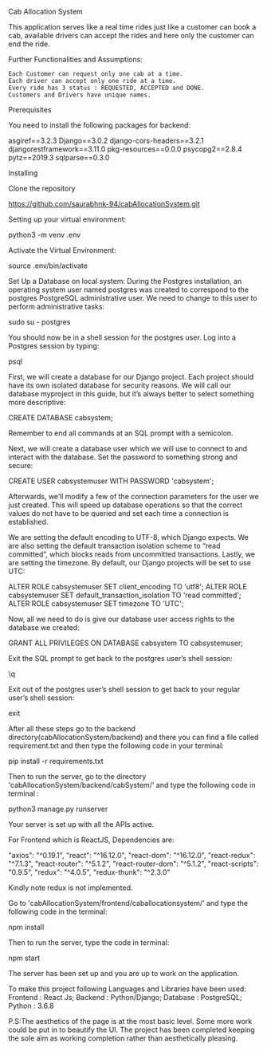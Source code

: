Cab Allocation System

This application serves like a real time rides just like a customer can book a cab, available drivers can accept the rides and here only the customer can end the ride.

Further Functionalities and Assumptions:

    Each Customer can request only one cab at a time.
    Each driver can accept only one ride at a time.
    Every ride has 3 status : REQUESTED, ACCEPTED and DONE.
    Customers and Drivers have unique names.

Prerequisites

You need to install the following packages for backend:

asgiref==3.2.3
Django==3.0.2
django-cors-headers==3.2.1
djangorestframework==3.11.0
pkg-resources==0.0.0
psycopg2==2.8.4
pytz==2019.3
sqlparse==0.3.0

Installing

Clone the repository

https://github.com/saurabhnk-94/cabAllocationSystem.git

Setting up your virtual environment:

python3 -m venv .env

Activate the Virtual Environment:

source .env/bin/activate

Set Up a Database on local system: During the Postgres installation, an operating system user named postgres was created to correspond to the postgres PostgreSQL administrative user. We need to change to this user to perform administrative tasks:

sudo su - postgres

You should now be in a shell session for the postgres user. Log into a Postgres session by typing:

psql

First, we will create a database for our Django project. Each project should have its own isolated database for security reasons. We will call our database myproject in this guide, but it’s always better to select something more descriptive:

CREATE DATABASE cabsystem;

Remember to end all commands at an SQL prompt with a semicolon.

Next, we will create a database user which we will use to connect to and interact with the database. Set the password to something strong and secure:

CREATE USER cabsystemuser WITH PASSWORD 'cabsystem';

Afterwards, we’ll modify a few of the connection parameters for the user we just created. This will speed up database operations so that the correct values do not have to be queried and set each time a connection is established.

We are setting the default encoding to UTF-8, which Django expects. We are also setting the default transaction isolation scheme to “read committed”, which blocks reads from uncommitted transactions. Lastly, we are setting the timezone. By default, our Django projects will be set to use UTC:

ALTER ROLE cabsystemuser SET client_encoding TO 'utf8';
ALTER ROLE cabsystemuser SET default_transaction_isolation TO 'read committed';
ALTER ROLE cabsystemuser SET timezone TO 'UTC';

Now, all we need to do is give our database user access rights to the database we created:

GRANT ALL PRIVILEGES ON DATABASE cabsystem TO cabsystemuser;

Exit the SQL prompt to get back to the postgres user’s shell session:

\q

Exit out of the postgres user’s shell session to get back to your regular user’s shell session:

exit

After all these steps go to the backend directory(cabAllocationSystem/backend) and there you can find a file called requirement.txt and then type the following code in your terminal:

pip install -r requirements.txt

Then to run the server, go to the directory 'cabAllocationSystem/backend/cabSystem/' and type the following code in terminal :

python3 manage.py runserver

Your server is set up with all the APIs active.

For Frontend which is ReactJS, Dependencies are:

"axios": "^0.19.1",
"react": "^16.12.0",
"react-dom": "^16.12.0",
"react-redux": "^7.1.3",
"react-router": "^5.1.2",
"react-router-dom": "^5.1.2",
"react-scripts": "0.9.5",
"redux": "^4.0.5",
"redux-thunk": "^2.3.0"

Kindly note redux is not implemented.

Go to 'cabAllocationSystem/frontend/caballocationsystem/' and type the following code in the terminal:

npm install

Then to run the server, type the code in terminal:

npm start

The server has been set up and you are up to work on the application.

To make this project following Languages and Libraries have been used:
Frontend : React Js;
Backend : Python/Django;
Database : PostgreSQL;
Python : 3.6.8

P.S:The aesthetics of the page is at the most basic level. Some more work could be put in to beautify the UI. The project has been completed keeping the sole aim as working completion rather than aesthetically pleasing.
